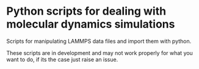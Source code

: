 # Python scripts for dealing with molecular dynamics simulations #

Scripts for manipulating LAMMPS data files and import them with python.

These scripts are in development and may not work properly for what you want to do, if its the case just raise an issue. 
